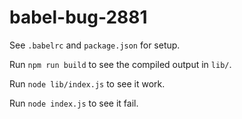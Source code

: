 # babel-bug-2881

See `.babelrc` and `package.json` for setup.

Run `npm run build` to see the compiled output in `lib/`.

Run `node lib/index.js` to see it work.

Run `node index.js` to see it fail.
